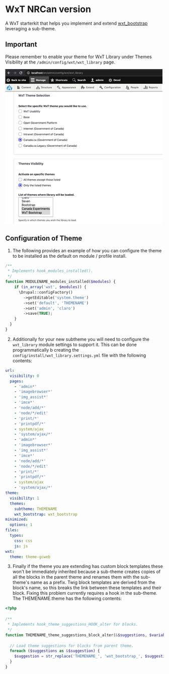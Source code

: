 # WxT NRCan version

A WxT starterkit that helps you implement and extend [wxt_bootstrap][wxt_bootstrap] leveraging a sub-theme.

## Important

Please remember to enable your theme for WxT Library under Themes Visibility at the `/admin/config/wxt/wxt_library` page.

![WxT Library](images/wxt_library.png?raw=true "Library")

[wxt_bootstrap]: https://www.drupal.org/project/wxt_bootstrap

## Configuration of Theme

1. The following provides an example of how you can configure the theme to be installed as the default on module / profile install.

```php
/**
 * Implements hook_modules_installed().
 */
function MODULENAME_modules_installed($modules) {
    if (in_array('wxt', $modules)) {
      \Drupal::configFactory()
        ->getEditable('system.theme')
        ->set('default', 'THEMENAME')
        ->set('admin', 'claro')
        ->save(TRUE);
    }
  }
}
```

2. Additionally for your new subtheme you will need to configure the `wxt_library` module settings to support it. This can be done programmatically b creating the `config/install/wxt_library.settings.yml` file with the following contents:

```yaml
url:
  visibility: 0
  pages:
    - 'admin*'
    - 'imagebrowser*'
    - 'img_assist*'
    - 'imce*'
    - 'node/add/*'
    - 'node/*/edit'
    - 'print/*'
    - 'printpdf/*'
    - system/ajax
    - 'system/ajax/*'
    - 'admin*'
    - 'imagebrowser*'
    - 'img_assist*'
    - 'imce*'
    - 'node/add/*'
    - 'node/*/edit'
    - 'print/*'
    - 'printpdf/*'
    - system/ajax
    - 'system/ajax/*'
theme:
  visibility: 1
  themes:
    subtheme: THEMENAME
    wxt_bootstrap: wxt_bootstrap
minimized:
  options: 1
files:
  types:
    css: css
    js: js
wxt:
  theme: theme-gcweb
```

3. Finally if the theme you are extending has custom block templates these won't be immediately inherited because a sub-theme creates copies of all the blocks in the parent theme and renames them with the sub-theme's name as a prefix. Twig block templates are derived from the block's name, so this breaks the link between these templates and their block. Fixing this problem currently requires a hook in the sub-theme. The THEMENAME.theme has the following contents:

```php
<?php

/**
 * Implements hook_theme_suggestions_HOOK_alter for blocks.
 */
function THEMENAME_theme_suggestions_block_alter(&$suggestions, $variables) {

  // Load theme suggestions for blocks from parent theme.
  foreach ($suggestions as &$suggestion) {
    $suggestion = str_replace('THEMENAME_', 'wxt_bootstrap_', $suggestion);
  }
}

```
